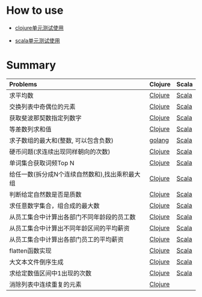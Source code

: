 # How to use

* [clojure单元测试使用](algorithm-clj/README.md)  

* [scala单元测试使用](algorithm-scala)

# Summary

| Problems                                   | Clojure                                             | Scala                                                                                         |
| :------------------------------------------|:----------------------------------------------------|:----------------------------------------------------------------------------------------------|
| 求平均数                                    | [Clojure](algorithm-clj/src/algorithm_clj/core.clj) | [Scala](algorithm-scala/src/main/scala/org/rubik/sandbox/algorithm/util/AlgorithmUtils.scala) |
| 交换列表中奇偶位的元素                        | [Clojure](algorithm-clj/src/algorithm_clj/core.clj) | [Scala](algorithm-scala/src/main/scala/org/rubik/sandbox/algorithm/util/AlgorithmUtils.scala) |
| 获取斐波那契数指定列数字                      | [Clojure](algorithm-clj/src/algorithm_clj/core.clj) | [Scala](algorithm-scala/src/main/scala/org/rubik/sandbox/algorithm/util/AlgorithmUtils.scala) |
| 等差数列求和值                               | [Clojure](algorithm-clj/src/algorithm_clj/core.clj) | [Scala](algorithm-scala/src/main/scala/org/rubik/sandbox/algorithm/util/AlgorithmUtils.scala) |
| 求子数组的最大和(整数, 可以包含负数)           | [golang](code/go/algorithm.go)                     | [Scala](algorithm-scala/src/main/scala/org/rubik/sandbox/algorithm/util/AlgorithmUtils.scala) |
| 硬币问题(求连续出现同样朝向的次数)             | [Clojure](algorithm-clj/src/algorithm_clj/core.clj) | [Scala](algorithm-scala/src/main/scala/org/rubik/sandbox/algorithm/util/AlgorithmUtils.scala) |
| 单词集合获取词频Top N                        | [Clojure](algorithm-clj/src/algorithm_clj/core.clj) | [Scala](algorithm-scala/src/main/scala/org/rubik/sandbox/algorithm/util/AlgorithmUtils.scala) |
| 给任一数(拆分成N个连续自然数和),找出乘积最大组  | [Clojure](algorithm-clj/src/algorithm_clj/core.clj) | [Scala](algorithm-scala/src/main/scala/org/rubik/sandbox/algorithm/util/AlgorithmUtils.scala) |
| 判断给定自然数是否是质数                      | [Clojure](algorithm-clj/src/algorithm_clj/core.clj) | [Scala](algorithm-scala/src/main/scala/org/rubik/sandbox/algorithm/util/AlgorithmUtils.scala) |
| 求任意数字集合，组合成的最大数                 | [Clojure](algorithm-clj/src/algorithm_clj/core.clj) | [Scala](algorithm-scala/src/main/scala/org/rubik/sandbox/algorithm/util/AlgorithmUtils.scala) |
| 从员工集合中计算出各部门不同年龄段的员工数      | [Clojure](algorithm-clj/src/algorithm_clj/core.clj) | [Scala](algorithm-scala/src/main/scala/org/rubik/sandbox/application/util/EmployeeUtils.scala)|
| 从员工集合中计算出不同年龄区间的平均薪资        | [Clojure](algorithm-clj/src/algorithm_clj/core.clj) | [Scala](algorithm-scala/src/main/scala/org/rubik/sandbox/application/util/EmployeeUtils.scala)|
| 从员工集合中计算出各部门员工的平均薪资          | [Clojure](algorithm-clj/src/algorithm_clj/core.clj) | [Scala](algorithm-scala/src/main/scala/org/rubik/sandbox/application/util/EmployeeUtils.scala)|
| flatten函数实现                             | [Clojure](algorithm-clj/src/algorithm_clj/core.clj) | [Scala](algorithm-scala/src/main/scala/org/rubik/sandbox/algorithm/util/AlgorithmUtils.scala)  |
| 大文本文件倒序生成                           | [Clojure](algorithm-clj/src/algorithm_clj/core.clj) | [Scala](algorithm-scala/src/main/scala/org/rubik/sandbox/common/util/FileUtils.scala)         |
| 求给定数值区间中1出现的次数                   | [Clojure](algorithm-clj/src/algorithm_clj/core.clj) | [Scala](algorithm-scala/src/main/scala/org/rubik/sandbox/algorithm/util/AlgorithmUtils.scala)         |
| 消除列表中连续重复的元素                       | [Clojure](algorithm-clj/src/algorithm_clj/core.clj) |  |

